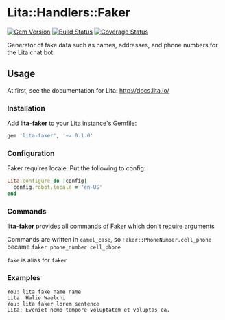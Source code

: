 Lita::Handlers::Faker
=====================

[![Gem Version](https://badge.fury.io/rb/lita-faker.svg)](http://badge.fury.io/rb/lita-faker)
[![Build Status](https://travis-ci.org/braiden-vasco/lita-faker.svg)](https://travis-ci.org/braiden-vasco/lita-faker)
[![Coverage Status](https://coveralls.io/repos/braiden-vasco/lita-faker/badge.svg)](https://coveralls.io/r/braiden-vasco/lita-faker)

Generator of fake data such as names, addresses,
and phone numbers for the Lita chat bot.

Usage
-----

At first, see the documentation for Lita: http://docs.lita.io/

### Installation

Add **lita-faker** to your Lita instance's Gemfile:

```ruby
gem 'lita-faker', '~> 0.1.0'
```

### Configuration

Faker requires locale. Put the following to config:

```ruby
Lita.configure do |config|
  config.robot.locale = 'en-US'
end
```

### Commands

**lita-faker** provides all commands of [Faker](https://github.com/stympy/faker)
which don't require arguments

Commands are written in `camel_case`, so `Faker::PhoneNumber.cell_phone`
became `faker phone_number cell_phone`

`fake` is alias for `faker`

### Examples

```
You: lita fake name name
Lita: Halie Waelchi
You: lita faker lorem sentence
Lita: Eveniet nemo tempore voluptatem et voluptas ea.
```
